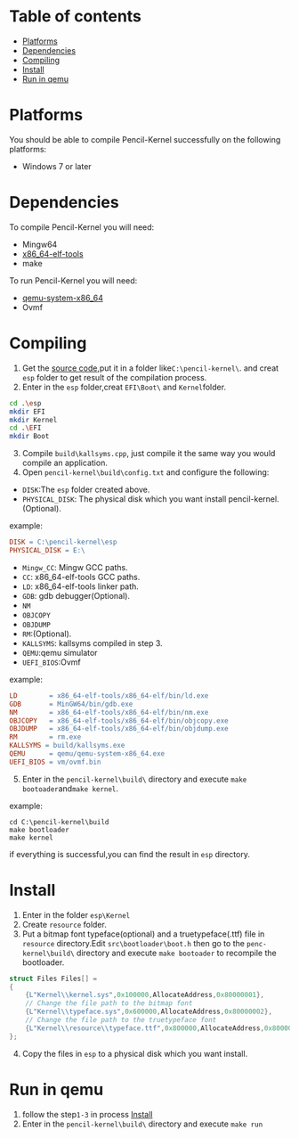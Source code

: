 # Table of contents
* [Platforms](#platforms)
* [Dependencies](#dependencies)
* [Compiling](#compiling)
* [Install](#install)
* [Run in qemu](#run-in-qemu)
# Platforms

You should be able to compile Pencil-Kernel successfully on the following
platforms:
* Windows 7 or later

# Dependencies
To compile Pencil-Kernel you will need:
* Mingw64
* [x86_64-elf-tools](https://github.com/lordmilko/i686-elf-tools/releases/tag/7.1.0)
* make

To run Pencil-Kernel you will need:
* [qemu-system-x86_64](https://www.qemu.org)
* Ovmf

# Compiling
1. Get the [source code](https://github.com/linchenjun2008/pencil-kernel),put it in a folder like`C:\pencil-kernel\`.
and creat `esp` folder to get result of the compilation process.
2. Enter in the `esp` folder,creat `EFI\Boot\` and `Kernel`folder.
```sh
cd .\esp
mkdir EFI
mkdir Kernel
cd .\EFI
mkdir Boot
```
3. Compile `build\kallsyms.cpp`, just compile it the same way you would compile an application.
4. Open `pencil-kernel\build\config.txt` and configure the following:
* `DISK`:The `esp` folder created above.
* `PHYSICAL_DISK`: The physical disk which you want install pencil-kernel.(Optional).

example:
```makefile
DISK = C:\pencil-kernel\esp
PHYSICAL_DISK = E:\
```
* `Mingw_CC`: Mingw GCC paths.
* `CC`: x86_64-elf-tools GCC paths.
* `LD`: x86_64-elf-tools linker path.
* `GDB`: gdb debugger(Optional).
* `NM`
* `OBJCOPY`
* `OBJDUMP`
* `RM`:(Optional).
* `KALLSYMS`: kallsyms compiled in step 3.
* `QEMU`:qemu simulator
* `UEFI_BIOS`:Ovmf

example:
```makefile
LD        = x86_64-elf-tools/x86_64-elf/bin/ld.exe
GDB       = MinGW64/bin/gdb.exe
NM        = x86_64-elf-tools/x86_64-elf/bin/nm.exe
OBJCOPY   = x86_64-elf-tools/x86_64-elf/bin/objcopy.exe
OBJDUMP   = x86_64-elf-tools/x86_64-elf/bin/objdump.exe
RM        = rm.exe
KALLSYMS = build/kallsyms.exe
QEMU      = qemu/qemu-system-x86_64.exe
UEFI_BIOS = vm/ovmf.bin
```
5. Enter in the `pencil-kernel\build\` directory and execute `make bootoader`and`make kernel`.

example:
```
cd C:\pencil-kernel\build
make bootloader
make kernel
```
if everything is successful,you can find the result in `esp` directory.
# Install
1. Enter in the folder `esp\Kernel`
2. Create `resource` folder.
3. Put a bitmap font typeface(optional) and a truetypeface(.ttf) file in `resource` directory.Edit `src\bootloader\boot.h` then go to the `penc-kernel\build\` directory and execute `make bootoader` to recompile the bootloader.
```c
struct Files Files[] =
{
    {L"Kernel\\kernel.sys",0x100000,AllocateAddress,0x80000001},
    // Change the file path to the bitmap font
    {L"Kernel\\typeface.sys",0x600000,AllocateAddress,0x80000002},
    // Change the file path to the truetypeface font
    {L"Kernel\\resource\\typeface.ttf",0x800000,AllocateAddress,0x80000003}
};

```
4. Copy the files in `esp` to a physical disk which you want install.
# Run in qemu
1. follow the step`1-3` in process [Install](#install)
2. Enter in the `pencil-kernel\build\` directory and execute `make run`